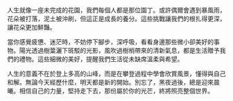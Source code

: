 人生就像一座未完成的花園，我們每個人都是那位園丁。或許偶爾會遇到暴風雨，花朵被打落，泥土被沖刷，但這正是成長的養分。這些挑戰讓我們的根扎得更深，讓花朵更加鮮豔。

當你感覺疲憊、迷茫時，不妨停下腳步，深呼吸，看看身邊那些微小卻美好的事物。陽光透過樹葉灑下斑駁的光影，風吹過樹梢帶來的清新氣息，都是生活贈予我們的禮物。這些細微的美好，提醒我們生活從未缺席溫柔與希望。

人生的意義不在於登上多高的山峰，而是在攀登過程中學會欣賞風景，懂得與自己和解。無論今天經歷什麼，明天都是新的開始。別忘了，黑夜過後，總是迎來晨曦。相信自己的力量，堅持走下去，那份屬於你的光芒，終將照亮整個世界。
